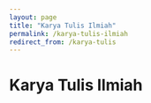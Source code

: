 ```yaml
---
layout: page
title: "Karya Tulis Ilmiah"
permalink: /karya-tulis-ilmiah
redirect_from: /karya-tulis
---
```


# Karya Tulis Ilmiah
